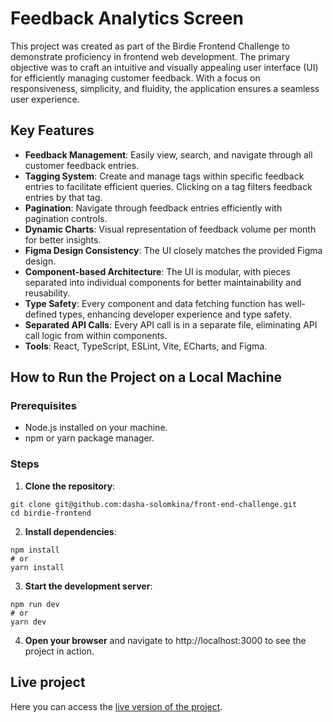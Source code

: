 # Feedback Analytics Screen

This project was created as part of the Birdie Frontend Challenge to demonstrate proficiency in frontend web development. The primary objective was to craft an intuitive and visually appealing user interface (UI) for efficiently managing customer feedback. With a focus on responsiveness, simplicity, and fluidity, the application ensures a seamless user experience.

## Key Features

- **Feedback Management**: Easily view, search, and navigate through all customer feedback entries.
- **Tagging System**: Create and manage tags within specific feedback entries to facilitate efficient queries. Clicking on a tag filters feedback entries by that tag.
- **Pagination**: Navigate through feedback entries efficiently with pagination controls.
- **Dynamic Charts**: Visual representation of feedback volume per month for better insights.
- **Figma Design Consistency**: The UI closely matches the provided Figma design.
- **Component-based Architecture**: The UI is modular, with pieces separated into individual components for better maintainability and reusability.
- **Type Safety**: Every component and data fetching function has well-defined types, enhancing developer experience and type safety.
- **Separated API Calls**: Every API call is in a separate file, eliminating API call logic from within components.
- **Tools**: React, TypeScript, ESLint, Vite, ECharts, and Figma.

## How to Run the Project on a Local Machine

### Prerequisites

- Node.js installed on your machine.
- npm or yarn package manager.

### Steps

1. **Clone the repository**:

```
git clone git@github.com:dasha-solomkina/front-end-challenge.git
cd birdie-frontend
```

2. **Install dependencies**:

```
npm install
# or
yarn install
```

3. **Start the development server**:

```
npm run dev
# or
yarn dev
```

4. **Open your browser** and navigate to http://localhost:3000 to see the project in action.

## Live project

Here you can access the [live version of the project](https://front-end-challenge-ten-brown.vercel.app/).
